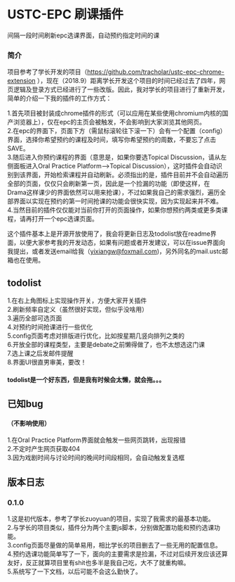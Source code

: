 # USTC-EPC 刷课插件  
间隔一段时间刷新epc选课界面，自动预约指定时间的课

### 简介
项目参考了学长开发的项目（https://github.com/tracholar/ustc-epc-chrome-extension ），现在（2018.9）距离学长开发这个项目的时间已经过去了四年，网页逻辑及登录方式已经进行了一些改版。因此，我对学长的项目进行了重新开发，简单的介绍一下我的插件的工作方式：

1.首先项目被封装成chrome插件的形式（可以应用在某些使用chromium内核的国产浏览器上），仅在epc的主页会被触发，不会影响到大家浏览其他网页。  
2.在epc的界面下，页面下方（需鼠标滚轮往下滚一下）会有一个配置（config）界面，选择你希望预约的课程及时间，填写你希望预约的周数，不要忘了点击SAVE。  
3.随后进入你预约课程的界面（意思是，如果你要选Topical Discussion，请从左侧面板进入Oral Practice Platform-->Topical Discussion），这时插件会自动识别到该界面，开始检索课程并自动刷新。必须指出的是，插件目前并不会自动遍历全部的页面，仅仅只会刷新第一页，因此是一个捡漏的功能（即使这样，在Drama这样课少的界面依然可以用来抢课），不过如果我自己的需求强烈，遍历全部界面以实现在预约的第一时间抢课的功能会很快实现，因为实现起来并不难。  
4.当然目前的插件仅仅能对当前你打开的页面操作，如果你想预约两类或更多类课程，请再打开一个epc选课页面。  

这个插件基本上是开源开放使用了，我会将更新日志及todolist放在readme界面，以便大家参考我的开发动态，如果有问题或者开发建议，可以在issue界面向我提出，或者发送email给我（yixiangw@foxmail.com)，另外同名的mail.ustc邮箱也在使用。

## todolist
1.在右上角图标上实现操作开关，方便大家开关插件  
2.刷新频率自定义（虽然很好实现，但似乎没啥用）  
3.遍历全部可选页面  
4.对预约时间抢课进行一些优化  
5.config页面考虑对排版进行优化，比如按星期几竖向排列之类的  
6.开放全部的课程类型，主要是debate之前懒得做了，也不太想选这门课  
7.选上课之后发邮件提醒  
8.界面UI很直男审美，要改！  

#### todolist是一个好东西，但是我有时候会太懒，就会拖。。。

## 已知bug
#### （不影响使用）
1.在Oral Practice Platform界面就会触发一些网页跳转，出现报错  
2.不定时产生网页获取404  
3.因为戏剧时间与讨论时间的晚间时间段相同，会自动触发复选框  

## 版本日志

### 0.1.0
1.这是初代版本，参考了学长zuoyuan的项目，实现了我需求的最基本功能。  
2.与学长的项目类似，插件分为两个主要js脚本，分别做配置功能和预约选课功能。  
3.config页面尽量做的简单易用，相比学长的项目删去了一些无用的配置信息。  
4.预约选课功能简单写了一下，面向的主要需求是捡漏，不过对后续开发应该还算友好，反正就算项目里有shit也多半是我自己吃，大不了就重构嘛。  
5.系统写了一下文档，以后可能不会这么勤快了。